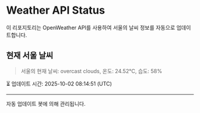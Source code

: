 
# Weather API Status

이 리포지토리는 OpenWeather API를 사용하여 서울의 날씨 정보를 자동으로 업데이트합니다.

## 현재 서울 날씨
> 서울의 현재 날씨: overcast clouds, 온도: 24.52°C, 습도: 58%

⏳ 업데이트 시간: 2025-10-02 08:14:51 (UTC)

---
자동 업데이트 봇에 의해 관리됩니다.
